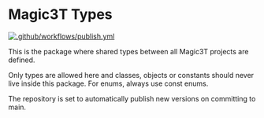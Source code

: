 # Magic3T Types

[![.github/workflows/publish.yml](https://github.com/King-witcher/Magic3t-Types/actions/workflows/publish.yml/badge.svg)](https://github.com/King-witcher/Magic3t-Types/actions/workflows/publish.yml)

This is the package where shared types between all Magic3T projects are defined.

Only types are allowed here and classes, objects or constants should never live inside this package. For enums, always use const enums.

The repository is set to automatically publish new versions on committing to main.